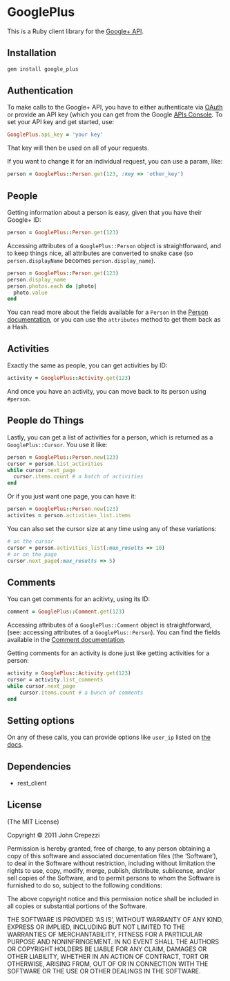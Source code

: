 # GooglePlus

This is a Ruby client library for the [Google+ API](http://developers.google.com/+/api/).

## Installation

``` bash
gem install google_plus
```

## Authentication

To make calls to the Google+ API, you have to either authenticate via [OAuth](http://oauth.net/) or provide an API key (which you can get from the Google [APIs Console](https://code.google.com/apis/console#access).  To set your API key and get started, use:

``` ruby
GooglePlus.api_key = 'your key'
```

That key will then be used on all of your requests.

If you want to change it for an individual request, you can use a param, like:

``` ruby
person = GooglePlus::Person.get(123, :key => 'other_key')
```

## People

Getting information about a person is easy, given that you have their Google+ ID:

``` ruby
person = GooglePlus::Person.get(123)
```

Accessing attributes of a `GooglePlus::Person` object is straightforward, and to keep things nice, all attributes are converted to snake case (so `person.displayName` becomes `person.display_name`).

``` ruby
person = GooglePlus::Person.get(123)
person.display_name
person.photos.each do |photo|
  photo.value
end
```

You can read more about the fields available for a `Person` in the [Person documentation](http://developers.google.com/+/api/latest/people), or you can use the `attributes` method to get them back as a Hash.

## Activities

Exactly the same as people, you can get activities by ID:

``` ruby
activity = GooglePlus::Activity.get(123)
```

And once you have an activity, you can move back to its person using `#person`.

## People do Things

Lastly, you can get a list of activities for a person, which is returned as a `GooglePlus::Cursor`.  You use it like:

``` ruby
person = GooglePlus::Person.new(123)
cursor = person.list_activities
while cursor.next_page
  cursor.items.count # a batch of activities
end
```

Or if you just want one page, you can have it:

``` ruby
person = GooglePlus::Person.new(123)
activites = person.activities_list.items
```

You can also set the cursor size at any time using any of these variations:

``` ruby
# on the cursor
cursor = person.activities_list(:max_results => 10)
# or on the page
cursor.next_page(:max_results => 5)
```

## Comments

You can get comments for an acitivty, using its ID:

``` ruby
comment = GooglePlus::Comment.get(123)
```

Accessing attributes of a `GooglePlus::Comment` object is straightforward, (see: accessing attributes of a `GooglePlus::Person`).  You can find the fields available in the [Comment documentation](https://developers.google.com/+/api/latest/comments/list).

Getting comments for an activity is done just like getting activities for a person:

``` ruby
activity = GooglePlus::Activity.get(123)
cursor = activity.list_comments
while cursor.next_page
	cursor.items.count # a bunch of comments
end
```

## Setting options

On any of these calls, you can provide options like `user_ip` listed on [the docs](http://developers.google.com/+/api/).

## Dependencies

* rest_client

## License

(The MIT License)

Copyright © 2011 John Crepezzi

Permission is hereby granted, free of charge, to any person obtaining a copy of this software and associated documentation files (the ‘Software’), to deal in the Software without restriction, including without limitation the rights to use, copy, modify, merge, publish, distribute, sublicense, and/or sell copies of the Software, and to permit persons to whom the Software is furnished to do so, subject to the following conditions:

The above copyright notice and this permission notice shall be included in all copies or substantial portions of the Software.

THE SOFTWARE IS PROVIDED ‘AS IS’, WITHOUT WARRANTY OF ANY KIND, EXPRESS OR IMPLIED, INCLUDING BUT NOT LIMITED TO THE WARRANTIES OF MERCHANTABILITY, FITNESS FOR A PARTICULAR PURPOSE AND NONINFRINGEMENT. IN NO EVENT SHALL THE AUTHORS OR COPYRIGHT HOLDERS BE LIABLE FOR ANY CLAIM, DAMAGES OR OTHER LIABILITY, WHETHER IN AN ACTION OF CONTRACT, TORT OR OTHERWISE, ARISING FROM, OUT OF OR IN CONNECTION WITH THE SOFTWARE OR THE USE OR OTHER DEALINGS IN THE SOFTWARE. 
